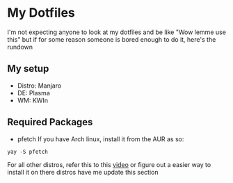 # My Dotfiles
I'm not expecting anyone to look at my dotfiles and be like "Wow lemme use this" but if for some reason someone is bored enough to do it, here's the rundown 
## My setup 
- Distro: Manjaro
- DE: Plasma
- WM: KWIn
## Required Packages
- pfetch
If you have Arch linux, install it from the AUR as so:
```
yay -S pfetch
```
For all other distros, refer this to this [video][pfetch] or figure out a easier way to install it on there distros have me update this section

[pfetch]: https://www.youtube.com/watch?v=CoCvELLeCOo
